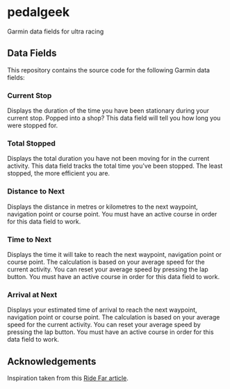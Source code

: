 # pedalgeek

Garmin data fields for ultra racing

## Data Fields

This repository contains the source code for the following Garmin data fields:

### Current Stop

Displays the duration of the time you have been stationary during your current stop. Popped into a shop? This data field will tell you how long you were stopped for.

### Total Stopped

Displays the total duration you have not been moving for in the current activity. This data field tracks the total time you've been stopped. The least stopped, the more efficient you are.

### Distance to Next

Displays the distance in metres or kilometres to the next waypoint, navigation point or course point. You must have an active course in order for this data field to work.

### Time to Next

Displays the time it will take to reach the next waypoint, navigation point or course point. The calculation is based on your average speed for the current activity. You can reset your average speed by pressing the lap button. You must have an active course in order for this data field to work.

### Arrival at Next

Displays your estimated time of arrival to reach the next waypoint, navigation point or course point. The calculation is based on your average speed for the current activity. You can reset your average speed by pressing the lap button. You must have an active course in order for this data field to work.

## Acknowledgements

Inspiration taken from this [Ride Far article](https://ridefar.info/2021/05/how-to-add-custom-data-fields-to-a-garmin-device-using-appbuilder/).
